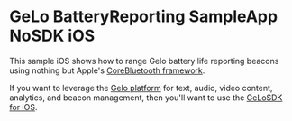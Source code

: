 # GeLo BatteryReporting SampleApp NoSDK iOS

This sample iOS shows how to range Gelo battery life reporting beacons using nothing but Apple's [CoreBluetooth framework](https://developer.apple.com/library/ios/documentation/CoreBluetooth/Reference/CoreBluetooth_Framework/_index.html).

If you want to leverage the [Gelo platform](https://platform.gelosite.com/users/sign_in) for text, audio, video content, analytics, and beacon management, then you'll want to use the [GeLoSDK for iOS](https://github.com/GeLoInc/GeLoSDK-iOS).
